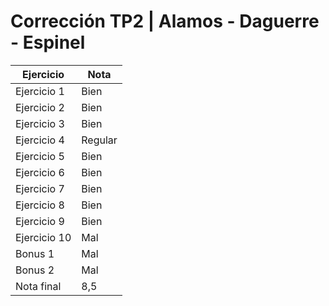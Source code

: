 # Corrección TP2 | Alamos - Daguerre - Espinel

| Ejercicio    | Nota    |
| ------------ | ------- |
| Ejercicio 1  | Bien    |
| Ejercicio 2  | Bien    |
| Ejercicio 3  | Bien    |
| Ejercicio 4  | Regular |
| Ejercicio 5  | Bien    |
| Ejercicio 6  | Bien    |
| Ejercicio 7  | Bien    |
| Ejercicio 8  | Bien    |
| Ejercicio 9  | Bien    |
| Ejercicio 10 | Mal     |
| Bonus 1      | Mal     |
| Bonus 2      | Mal     |
| Nota final   | 8,5     |
